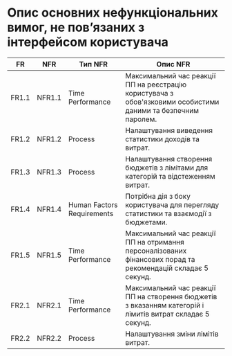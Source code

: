 # Опис основних нефункціональних вимог, не пов’язаних з інтерфейсом користувача
| FR    | NFR        | Тип NFR          | Опис NFR                                                                                                      |
|-------|------------|------------------|----------------------------------------------------------------------------------------------------------------|
| FR1.1 | NFR1.1     | Time Performance | Максимальний час реакції ПП на реєстрацію користувача з обов'язковими особистими даними та безпечним паролем. |
| FR1.2 | NFR1.2     | Process | Налаштування виведення статистики доходів та витрат.                     |
| FR1.3 | NFR1.3     | Process | Налаштування створення бюджетів з лімітами для категорій та відстеженням витрат.              |
| FR1.4 | NFR1.4     | Human Factors Requirements  | Потрібна дія з боку користувача для перегляду статистики та взаємодії з бюджетами. |
| FR1.5 | NFR1.5     | Time Performance   | Максимальний час реакції ПП на отримання персоналізованих фінансових порад та рекомендацій складає 5 секунд. |
|FR2.1| NFR2.1 | Time Performance | Максимальний час реакції ПП на створення бюджетів з вказанням категорій і лімитів витрат складає 5 секунд. |
|FR2.2| NFR2.2 | Process          | Налаштування зміни лімітів витрат.                                                        |
